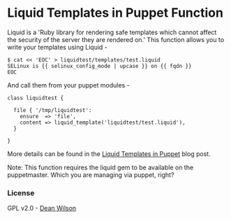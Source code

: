 # Liquid Templates in Puppet Function #

Liquid is a 'Ruby library for rendering safe templates which cannot
affect the security of the server they are rendered on.' This function
allows you to write your templates using Liquid -

    $ cat << 'EOC' > liquidtest/templates/test.liquid
    SELinux is {{ selinux_config_mode | upcase }} on {{ fqdn }}
    EOC

And call them from your puppet modules -

    class liquidtest {

      file { '/tmp/liquidtest':
        ensure  => 'file',
        content => liquid_template('liquidtest/test.liquid'),
      }

    }

More details can be found in the
[Liquid Templates in Puppet](http://www.unixdaemon.net/puppet/liquid-templates-in-puppet-initial-release/) blog post.

Note:
This function requires the liquid gem to be available on the puppetmaster. Which you are managing via puppet, right?

### License ###

GPL v2.0 - [Dean Wilson](http://www.unixdaemon.net)
